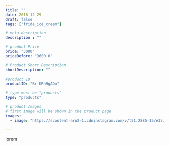 ```yaml
---
title: ""
date: 2018-12-29
draft: false
tags: ["fride_ice_cream"]

# meta description
description : ""

# product Price
price: "3000"
priceBefore: "3600.0"

# Product Short Description
shortDescription: ""

#product ID
productID: "Br-KRh9gAQo"

# type must be "products"
type: "products"

# product Images
# first image will be shown in the product page
images:
  - image: "https://scontent-arn2-1.cdninstagram.com/v/t51.2885-15/e35/47583341_293311791529240_1389328690534805352_n.jpg?se=7&tp=1&_nc_ht=scontent-arn2-1.cdninstagram.com&_nc_cat=104&_nc_ohc=0wP30I9FGTMAX-wXttD&ccb=7-4&oh=dc8aef7be5948d1b770ebd271acc3dea&oe=608172C5&ig_cache_key=MTk0NTAzNzI3NDIzMjEyODU1Mg%3D%3D.2-ccb7-4"

---
```

lorem
